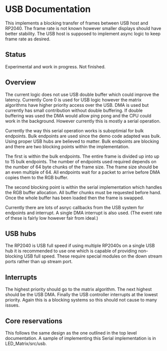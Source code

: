 # USB Documentation
This implements a blocking transfer of frames between USB host and RP2040. The frame rate is not known however smaller displays should have better stability. The USB host is supposed to implement async logic to keep frame rate as desired.

## Status
Experimental and work in progress. Not finished.

## Overview
The current logic does not use USB double buffer which could improve the latency.
Currently Core 0 is used for USB logic however the matrix algorithms have higher priority access over the USB. DMA is used but currently has small contribution without double buffering. If double buffering was used the DMA would allow ping pong and the CPU could work in the background. However currently this is mostly a serial operation.

Currently the way this serial operation works is suboptimial for bulk endpoints. Bulk endpoints are used since the demo code adapted was bulk. Using proper USB hubs are believed to matter. Bulk endpoints are blocking and there are two blocking points within the implementation. 

The first is within the bulk endpoints. The entire frame is divided up into up to 15 bulk endpoints. The number of endpoints used required depends on the number of 64 byte chunks of the frame size. The frame size should be an even multiple of 64. All endpoints wait for a packet to arrive before DMA copies them to the RGB buffer.

The second blocking point is within the serial implementation which handles the RGB buffer allocation. All buffer chunks must be requested before hand. Once the whole buffer has been loaded then the frame is swapped. 

Currently there are lots of asnyc callbacks from the USB system for endpoints and interrupt. A single DMA interrupt is also used. (The event rate of these is fairly low however fair from ideal.)

## USB hubs
The RP2040 is USB full speed if using multiple RP2040s on a single USB hub it is recommended to use one which is capable of providing non-blocking USB full speed. 
These require special modules on the down stream ports rather than up stream port.

## Interrupts
The highest priority should go to the matrix algorithm. The next highest should be the USB DMA. Finally the USB controller interrupts at the lowest priority. Again this is a blocking systems so this should not cause to many issues.

## Core reservations
This follows the same design as the one outlined in the top level documentation. A sample of implementing this Serial implementation is in LED_Matrix/src/usb.
